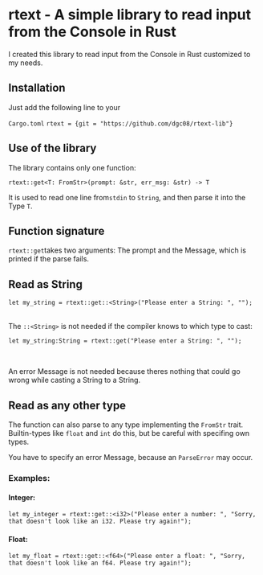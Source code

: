 # rtext - A simple library to read input from the Console in Rust

I created this library to read input from the  Console in Rust customized to my needs.

## Installation

Just add the following line to your 

`Cargo.toml`
`rtext = {git = "https://github.com/dgc08/rtext-lib"}`

## Use of the library

The library contains only one function:

 `rtext::get<T: FromStr>(prompt: &str, err_msg: &str) -> T `

It is used to read one line from`stdin` to `String`, and then parse it into the Type `T`.

## Function signature

`rtext::get`takes two arguments: The prompt and the Message, which is printed if the parse fails.

## Read as String

`let my_string = rtext::get::<String>("Please enter a String: ", "");`
<br><br>


The `::<String>` is not needed if the compiler knows to which type to cast:

`let my_string:String = rtext::get("Please enter a String: ", "");`

<br>

An error Message is not needed because theres nothing that could go wrong while casting a String to a String.

## Read as any other type

The function can also parse to any type implementing the `FromStr` trait. Builtin-types like `float` and `int` do this, but be careful with specifing own types.

You have to specify an error Message, because an  `ParseError` may occur.

### Examples:

#### Integer:

`let my_integer = rtext::get::<i32>("Please enter a number: ", "Sorry, that doesn't look like an i32. Please try again!");`

#### Float:

`let my_float = rtext::get::<f64>("Please enter a float: ", "Sorry, that doesn't look like an f64. Please try again!");`
